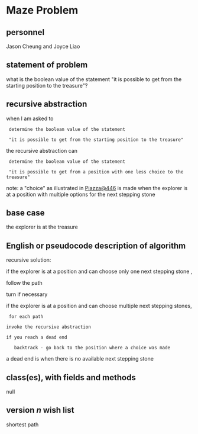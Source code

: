 # Maze Problem

## personnel 
Jason Cheung and Joyce Liao

## statement of problem
what is the boolean value of the statement "it is possible to get from the starting position to the treasure"?

## recursive abstraction
when I am asked to

     determine the boolean value of the statement
     
     "it is possible to get from the starting position to the treasure"
     
the recursive abstraction can

     determine the boolean value of the statement
     
     "it is possible to get from a position with one less choice to the treasure"

note: a "choice" as illustrated in [Piazza@446](https://piazza.com/class/j7oyiev6r7x576?cid=446) is made when the explorer is at a position with multiple options for the next stepping stone 

## base case
the explorer is at the treasure

## English or pseudocode description of algorithm

recursive solution:

if the explorer is at a position and can choose only one next stepping stone ,

   follow the path

   turn if necessary

if the explorer is at a position and can choose multiple next stepping stones,

     for each path
     
	invoke the recursive abstraction

	if you reach a dead end

	   backtrack - go back to the position where a choice was made	

a dead end is when there is no available next stepping stone

## class(es), with fields and methods
null

## version *n* wish list
shortest path

